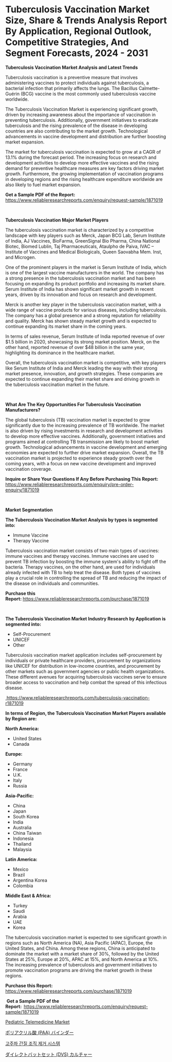<p><h1>Tuberculosis Vaccination Market Size, Share & Trends Analysis Report By Application, Regional Outlook, Competitive Strategies, And Segment Forecasts, 2024 - 2031</h1></p><p><strong>Tuberculosis Vaccination Market Analysis and Latest Trends</strong></p>
<p><p>Tuberculosis vaccination is a preventive measure that involves administering vaccines to protect individuals against tuberculosis, a bacterial infection that primarily affects the lungs. The Bacillus Calmette-Guérin (BCG) vaccine is the most commonly used tuberculosis vaccine worldwide.</p><p>The Tuberculosis Vaccination Market is experiencing significant growth, driven by increasing awareness about the importance of vaccination in preventing tuberculosis. Additionally, government initiatives to eradicate tuberculosis and the rising prevalence of the disease in developing countries are also contributing to the market growth. Technological advancements in vaccine development and distribution are further boosting market expansion.</p><p>The market for tuberculosis vaccination is expected to grow at a CAGR of 13.1% during the forecast period. The increasing focus on research and development activities to develop more effective vaccines and the rising demand for preventive healthcare measures are key factors driving market growth. Furthermore, the growing implementation of vaccination programs in developing regions and the rising healthcare expenditure worldwide are also likely to fuel market expansion.</p></p>
<p><strong>Get a Sample PDF of the Report:&nbsp;</strong> <a href="https://www.reliableresearchreports.com/enquiry/request-sample/1871019">https://www.reliableresearchreports.com/enquiry/request-sample/1871019</a></p>
<p>&nbsp;</p>
<p><strong>Tuberculosis Vaccination Major Market Players</strong></p>
<p><p>The tuberculosis vaccination market is characterized by a competitive landscape with key players such as Merck, Japan BCG Lab, Serum Institute of India, AJ Vaccines, BioFarma, GreenSignal Bio Pharma, China National Biotec, Biomed Lublin, Taj Pharmaceuticals, Ataulpho de Paiva, IVAC – Institute of Vaccines and Medical Biologicals, Queen Saovabha Mem. Inst, and Microgen.</p><p>One of the prominent players in the market is Serum Institute of India, which is one of the largest vaccine manufacturers in the world. The company has a strong presence in the tuberculosis vaccination market and has been focusing on expanding its product portfolio and increasing its market share. Serum Institute of India has shown significant market growth in recent years, driven by its innovation and focus on research and development.</p><p>Merck is another key player in the tuberculosis vaccination market, with a wide range of vaccine products for various diseases, including tuberculosis. The company has a global presence and a strong reputation for reliability and quality. Merck has shown steady market growth and is expected to continue expanding its market share in the coming years.</p><p>In terms of sales revenue, Serum Institute of India reported revenue of over $1.5 billion in 2020, showcasing its strong market position. Merck, on the other hand, reported revenue of over $48 billion in the same year, highlighting its dominance in the healthcare market.</p><p>Overall, the tuberculosis vaccination market is competitive, with key players like Serum Institute of India and Merck leading the way with their strong market presence, innovation, and growth strategies. These companies are expected to continue expanding their market share and driving growth in the tuberculosis vaccination market in the future.</p></p>
<p>&nbsp;</p>
<p><strong>What Are The Key Opportunities For Tuberculosis Vaccination Manufacturers?</strong></p>
<p><p>The global tuberculosis (TB) vaccination market is expected to grow significantly due to the increasing prevalence of TB worldwide. The market is also driven by rising investments in research and development activities to develop more effective vaccines. Additionally, government initiatives and programs aimed at controlling TB transmission are likely to boost market growth. Technological advancements in vaccine development and emerging economies are expected to further drive market expansion. Overall, the TB vaccination market is projected to experience steady growth over the coming years, with a focus on new vaccine development and improved vaccination coverage.</p></p>
<p><strong>Inquire or Share Your Questions If Any Before Purchasing This Report:</strong> <a href="https://www.reliableresearchreports.com/enquiry/pre-order-enquiry/1871019">https://www.reliableresearchreports.com/enquiry/pre-order-enquiry/1871019</a></p>
<p>&nbsp;</p>
<p><strong>Market Segmentation</strong></p>
<p><strong>The Tuberculosis Vaccination Market Analysis by types is segmented into:</strong></p>
<p><ul><li>Immune Vaccine</li><li>Therapy Vaccine</li></ul></p>
<p><p>Tuberculosis vaccination market consists of two main types of vaccines: immune vaccines and therapy vaccines. Immune vaccines are used to prevent TB infection by boosting the immune system's ability to fight off the bacteria. Therapy vaccines, on the other hand, are used for individuals already infected with TB to help treat the disease. Both types of vaccines play a crucial role in controlling the spread of TB and reducing the impact of the disease on individuals and communities.</p></p>
<p><strong>Purchase this Report:&nbsp;</strong><a href="https://www.reliableresearchreports.com/purchase/1871019">https://www.reliableresearchreports.com/purchase/1871019</a></p>
<p>&nbsp;</p>
<p><strong>The Tuberculosis Vaccination Market Industry Research by Application is segmented into:</strong></p>
<p><ul><li>Self-Procurement</li><li>UNICEF</li><li>Other</li></ul></p>
<p><p>Tuberculosis vaccination market application includes self-procurement by individuals or private healthcare providers, procurement by organizations like UNICEF for distribution in low-income countries, and procurement by other markets such as government agencies or public health organizations. These different avenues for acquiring tuberculosis vaccines serve to ensure broader access to vaccination and help combat the spread of this infectious disease.</p></p>
<p><a href="https://www.reliableresearchreports.com/tuberculosis-vaccination-r1871019">&nbsp;https://www.reliableresearchreports.com/tuberculosis-vaccination-r1871019</a></p>
<p><strong>In terms of Region, the Tuberculosis Vaccination Market Players available by Region are:</strong></p>
<p>
    <p> <strong> North America: </strong>
        <ul>
            <li>United States</li>
            <li>Canada</li>
        </ul>
        </p> 
    <p> <strong> Europe: </strong>
        <ul>
            <li>Germany</li>
            <li>France</li>
            <li>U.K.</li>
            <li>Italy</li>
            <li>Russia</li>
        </ul>
        </p> 
    <p> <strong> Asia-Pacific: </strong>
        <ul>
            <li>China</li>
            <li>Japan</li>
            <li>South Korea</li>
            <li>India</li>
            <li>Australia</li>
            <li>China Taiwan</li>
            <li>Indonesia</li>
            <li>Thailand</li>
            <li>Malaysia</li>
        </ul>
        </p> 
    <p> <strong> Latin America: </strong>
        <ul>
            <li>Mexico</li>
            <li>Brazil</li>
            <li>Argentina Korea</li>
            <li>Colombia</li>
        </ul>
        </p> 
    <p> <strong> Middle East & Africa: </strong>
        <ul>
            <li>Turkey</li>
            <li>Saudi</li>
            <li>Arabia</li>
            <li>UAE</li>
            <li>Korea</li>
        </ul>
    </p>
    </p>
<p><p>The tuberculosis vaccination market is expected to see significant growth in regions such as North America (NA), Asia Pacific (APAC), Europe, the United States, and China. Among these regions, China is anticipated to dominate the market with a market share of 30%, followed by the United States at 25%, Europe at 20%, APAC at 15%, and North America at 10%. The increasing prevalence of tuberculosis and government initiatives to promote vaccination programs are driving the market growth in these regions.</p></p>
<p><strong>Purchase this Report: </strong><a href="https://www.reliableresearchreports.com/purchase/1871019">https://www.reliableresearchreports.com/purchase/1871019</a></p>
<p>&nbsp;<strong>Get a Sample PDF of the Report:&nbsp;&nbsp;</strong><a href="https://www.reliableresearchreports.com/enquiry/request-sample/1871019">https://www.reliableresearchreports.com/enquiry/request-sample/1871019</a></p>
<p><strong></strong></p>
<p><p><a href="https://github.com/luckyshygirl/Market-Research-Report-List-5/blob/main/pediatric-telemedicine-market.md">Pediatric Telemedicine Market</a></p><p><a href="https://github.com/deonnorth8/Market-Research-Report-List-1/blob/main/8622336113108.md">ポリアクリル酸 (PAA) バインダー</a></p><p><a href="https://github.com/brainlyez1/Market-Research-Report-List-1/blob/main/8467332110724.md">고주파 간질 조직 제거 시스템</a></p><p><a href="https://github.com/Sophiaard2003/Market-Research-Report-List-2/blob/main/7281532113107.md">ダイレクトバットセット (DVS) カルチャー</a></p></p>